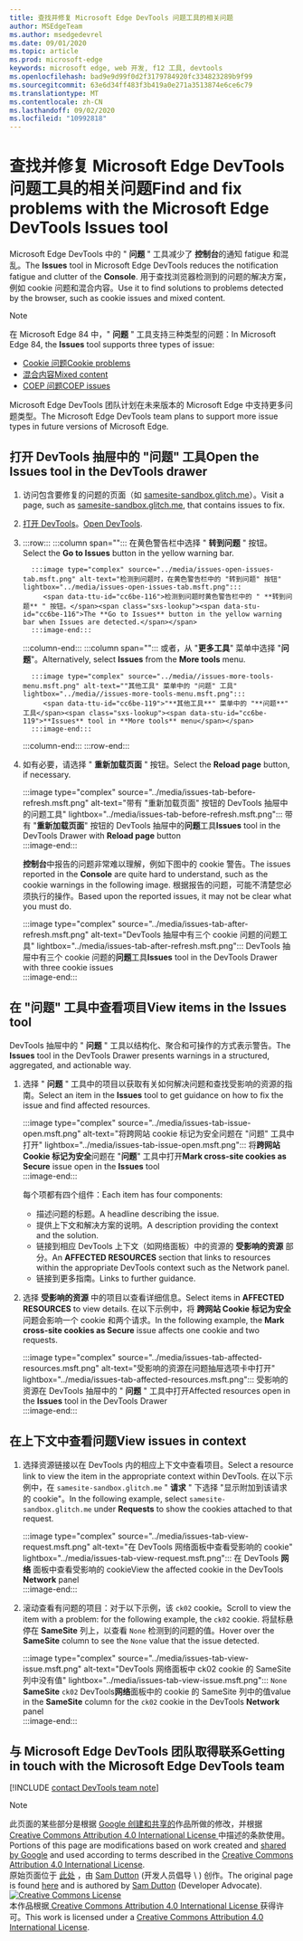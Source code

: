 ```yaml
---
title: 查找并修复 Microsoft Edge DevTools 问题工具的相关问题
author: MSEdgeTeam
ms.author: msedgedevrel
ms.date: 09/01/2020
ms.topic: article
ms.prod: microsoft-edge
keywords: microsoft edge, web 开发, f12 工具, devtools
ms.openlocfilehash: bad9e9d99f0d2f3179784920fc334823289b9f99
ms.sourcegitcommit: 63e6d34ff483f3b419a0e271a3513874e6ce6c79
ms.translationtype: MT
ms.contentlocale: zh-CN
ms.lasthandoff: 09/02/2020
ms.locfileid: "10992818"
---
```

<!-- Copyright Sam Dutton 

   Licensed under the Apache License, Version 2.0 (the "License");
   you may not use this file except in compliance with the License.
   You may obtain a copy of the License at

       https://www.apache.org/licenses/LICENSE-2.0

   Unless required by applicable law or agreed to in writing, software
   distributed under the License is distributed on an "AS IS" BASIS,
   WITHOUT WARRANTIES OR CONDITIONS OF ANY KIND, either express or implied.
   See the License for the specific language governing permissions and
   limitations under the License.  -->  

# <span data-ttu-id="cc6be-103">查找并修复 Microsoft Edge DevTools 问题工具的相关问题</span><span class="sxs-lookup"><span data-stu-id="cc6be-103">Find and fix problems with the Microsoft Edge DevTools Issues tool</span></span>  

<span data-ttu-id="cc6be-104">Microsoft Edge DevTools 中的 " **问题** " 工具减少了 **控制台**的通知 fatigue 和混乱。</span><span class="sxs-lookup"><span data-stu-id="cc6be-104">The **Issues** tool in Microsoft Edge DevTools reduces the notification fatigue and clutter of the **Console**.</span></span>  <span data-ttu-id="cc6be-105">用于查找浏览器检测到的问题的解决方案，例如 cookie 问题和混合内容。</span><span class="sxs-lookup"><span data-stu-id="cc6be-105">Use it to find solutions to problems detected by the browser, such as cookie issues and mixed content.</span></span>  

> [!NOTE]
> <span data-ttu-id="cc6be-106">在 Microsoft Edge 84 中，" **问题** " 工具支持三种类型的问题：</span><span class="sxs-lookup"><span data-stu-id="cc6be-106">In Microsoft Edge 84, the **Issues** tool supports three types of issue:</span></span>  
> *   [<span data-ttu-id="cc6be-107">Cookie 问题</span><span class="sxs-lookup"><span data-stu-id="cc6be-107">Cookie problems</span></span>][MDNSameSiteCookies]  
> *   [<span data-ttu-id="cc6be-108">混合内容</span><span class="sxs-lookup"><span data-stu-id="cc6be-108">Mixed content</span></span>][MDNMixedContent]  
> *   [<span data-ttu-id="cc6be-109">COEP 问题</span><span class="sxs-lookup"><span data-stu-id="cc6be-109">COEP issues</span></span>][W3CCOEPSpec]
> 
> <span data-ttu-id="cc6be-110">Microsoft Edge DevTools 团队计划在未来版本的 Microsoft Edge 中支持更多问题类型。</span><span class="sxs-lookup"><span data-stu-id="cc6be-110">The Microsoft Edge DevTools team plans to support more issue types in future versions of Microsoft Edge.</span></span>  

## <span data-ttu-id="cc6be-111">打开 DevTools 抽屉中的 "问题" 工具</span><span class="sxs-lookup"><span data-stu-id="cc6be-111">Open the Issues tool in the DevTools drawer</span></span>  

1.  <span data-ttu-id="cc6be-112">访问包含要修复的问题的页面（如 [samesite-sandbox.glitch.me][GlitchSamesiteSandbox]）。</span><span class="sxs-lookup"><span data-stu-id="cc6be-112">Visit a page, such as [samesite-sandbox.glitch.me][GlitchSamesiteSandbox], that contains issues to fix.</span></span>  
1.  <span data-ttu-id="cc6be-113">[打开 DevTools][DevtoolsOpen]。</span><span class="sxs-lookup"><span data-stu-id="cc6be-113">[Open DevTools][DevtoolsOpen].</span></span>  
1.  :::row:::
       :::column span="":::
          <span data-ttu-id="cc6be-114">在黄色警告栏中选择 " **转到问题** " 按钮。</span><span class="sxs-lookup"><span data-stu-id="cc6be-114">Select the **Go to Issues** button in the yellow warning bar.</span></span>  
          
          :::image type="complex" source="../media/issues-open-issues-tab.msft.png" alt-text="检测到问题时，在黄色警告栏中的 "转到问题" 按钮" lightbox="../media/issues-open-issues-tab.msft.png":::
             <span data-ttu-id="cc6be-116">检测到问题时黄色警告栏中的 " **转到问题** " 按钮。</span><span class="sxs-lookup"><span data-stu-id="cc6be-116">The **Go to Issues** button in the yellow warning bar when Issues are detected.</span></span>  
          :::image-end:::  
       :::column-end:::
       :::column span="":::
          <span data-ttu-id="cc6be-117">或者，从 "**更多工具**" 菜单中选择 "**问题**"。</span><span class="sxs-lookup"><span data-stu-id="cc6be-117">Alternatively, select **Issues** from the **More tools** menu.</span></span>  
          
          :::image type="complex" source="../media//issues-more-tools-menu.msft.png" alt-text=""其他工具" 菜单中的 "问题" 工具" lightbox="../media//issues-more-tools-menu.msft.png":::
             <span data-ttu-id="cc6be-119">"**其他工具**" 菜单中的 "**问题**" 工具</span><span class="sxs-lookup"><span data-stu-id="cc6be-119">**Issues** tool in **More tools** menu</span></span>  
          :::image-end:::  
       :::column-end:::
    :::row-end:::
    
1.  <span data-ttu-id="cc6be-120">如有必要，请选择 " **重新加载页面** " 按钮。</span><span class="sxs-lookup"><span data-stu-id="cc6be-120">Select the **Reload page** button, if necessary.</span></span>  
    
    :::image type="complex" source="../media/issues-tab-before-refresh.msft.png" alt-text="带有 "重新加载页面" 按钮的 DevTools 抽屉中的问题工具" lightbox="../media/issues-tab-before-refresh.msft.png":::
       <span data-ttu-id="cc6be-122">带有 "**重新加载页面**" 按钮的 DevTools 抽屉中的**问题**工具</span><span class="sxs-lookup"><span data-stu-id="cc6be-122">**Issues** tool in the DevTools Drawer with **Reload page** button</span></span>  
    :::image-end:::  

    <span data-ttu-id="cc6be-123">**控制台**中报告的问题非常难以理解，例如下图中的 cookie 警告。</span><span class="sxs-lookup"><span data-stu-id="cc6be-123">The issues reported in the **Console** are quite hard to understand, such as the cookie warnings in the following image.</span></span>  <span data-ttu-id="cc6be-124">根据报告的问题，可能不清楚您必须执行的操作。</span><span class="sxs-lookup"><span data-stu-id="cc6be-124">Based upon the reported issues, it may not be clear what you must do.</span></span>  
    
    :::image type="complex" source="../media/issues-tab-after-refresh.msft.png" alt-text="DevTools 抽屉中有三个 cookie 问题的问题工具" lightbox="../media/issues-tab-after-refresh.msft.png":::
       <span data-ttu-id="cc6be-126">DevTools 抽屉中有三个 cookie 问题的**问题**工具</span><span class="sxs-lookup"><span data-stu-id="cc6be-126">**Issues** tool in the DevTools Drawer with three cookie issues</span></span>  
    :::image-end:::  
    
## <span data-ttu-id="cc6be-127">在 "问题" 工具中查看项目</span><span class="sxs-lookup"><span data-stu-id="cc6be-127">View items in the Issues tool</span></span>  

<span data-ttu-id="cc6be-128">DevTools 抽屉中的 " **问题** " 工具以结构化、聚合和可操作的方式表示警告。</span><span class="sxs-lookup"><span data-stu-id="cc6be-128">The **Issues** tool in the DevTools Drawer presents warnings in a structured, aggregated, and actionable way.</span></span>  

1.  <span data-ttu-id="cc6be-129">选择 " **问题** " 工具中的项目以获取有关如何解决问题和查找受影响的资源的指南。</span><span class="sxs-lookup"><span data-stu-id="cc6be-129">Select an item in the **Issues** tool to get guidance on how to fix the issue and find affected resources.</span></span>  
    
    :::image type="complex" source="../media/issues-tab-issue-open.msft.png" alt-text="将跨网站 cookie 标记为安全问题在 "问题" 工具中打开" lightbox="../media/issues-tab-issue-open.msft.png":::
       <span data-ttu-id="cc6be-131">将**跨网站 Cookie 标记为安全**问题在 "**问题**" 工具中打开</span><span class="sxs-lookup"><span data-stu-id="cc6be-131">**Mark cross-site cookies as Secure** issue open in the **Issues** tool</span></span>  
    :::image-end:::  
    
    <span data-ttu-id="cc6be-132">每个项都有四个组件：</span><span class="sxs-lookup"><span data-stu-id="cc6be-132">Each item has four components:</span></span>  
    
    *   <span data-ttu-id="cc6be-133">描述问题的标题。</span><span class="sxs-lookup"><span data-stu-id="cc6be-133">A headline describing the issue.</span></span>  
    *   <span data-ttu-id="cc6be-134">提供上下文和解决方案的说明。</span><span class="sxs-lookup"><span data-stu-id="cc6be-134">A description providing the context and the solution.</span></span>  
    *   <span data-ttu-id="cc6be-135">链接到相应 DevTools 上下文（如网络面板）中的资源的 **受影响的资源** 部分。</span><span class="sxs-lookup"><span data-stu-id="cc6be-135">An **AFFECTED RESOURCES** section that links to resources within the appropriate DevTools context such as the Network panel.</span></span>  
    *   <span data-ttu-id="cc6be-136">链接到更多指南。</span><span class="sxs-lookup"><span data-stu-id="cc6be-136">Links to further guidance.</span></span>  
    
1.  <span data-ttu-id="cc6be-137">选择 **受影响的资源** 中的项目以查看详细信息。</span><span class="sxs-lookup"><span data-stu-id="cc6be-137">Select items in **AFFECTED RESOURCES** to view details.</span></span>  <span data-ttu-id="cc6be-138">在以下示例中，将 **跨网站 Cookie 标记为安全** 问题会影响一个 cookie 和两个请求。</span><span class="sxs-lookup"><span data-stu-id="cc6be-138">In the following example, the **Mark cross-site cookies as Secure** issue affects one cookie and two requests.</span></span>  
    
    :::image type="complex" source="../media/issues-tab-affected-resources.msft.png" alt-text="受影响的资源在问题抽屉选项卡中打开" lightbox="../media/issues-tab-affected-resources.msft.png":::
       <span data-ttu-id="cc6be-140">受影响的资源在 DevTools 抽屉中的 " **问题** " 工具中打开</span><span class="sxs-lookup"><span data-stu-id="cc6be-140">Affected resources open in the **Issues** tool in the DevTools Drawer</span></span>  
    :::image-end:::  
    
## <span data-ttu-id="cc6be-141">在上下文中查看问题</span><span class="sxs-lookup"><span data-stu-id="cc6be-141">View issues in context</span></span>  

1.  <span data-ttu-id="cc6be-142">选择资源链接以在 DevTools 内的相应上下文中查看项目。</span><span class="sxs-lookup"><span data-stu-id="cc6be-142">Select a resource link to view the item in the appropriate context within DevTools.</span></span>  <span data-ttu-id="cc6be-143">在以下示例中，在 `samesite-sandbox.glitch.me` " **请求** " 下选择 "显示附加到该请求的 cookie"。</span><span class="sxs-lookup"><span data-stu-id="cc6be-143">In the following example, select `samesite-sandbox.glitch.me` under **Requests** to show the cookies attached to that request.</span></span>  
    
    :::image type="complex" source="../media/issues-tab-view-request.msft.png" alt-text="在 DevTools 网络面板中查看受影响的 cookie" lightbox="../media/issues-tab-view-request.msft.png":::
       <span data-ttu-id="cc6be-145">在 DevTools **网络** 面板中查看受影响的 cookie</span><span class="sxs-lookup"><span data-stu-id="cc6be-145">View the affected cookie in the DevTools **Network** panel</span></span>  
    :::image-end:::  

1.  <span data-ttu-id="cc6be-146">滚动查看有问题的项目：对于以下示例，该 `ck02` cookie。</span><span class="sxs-lookup"><span data-stu-id="cc6be-146">Scroll to view the item with a problem: for the following example, the `ck02` cookie.</span></span>  <span data-ttu-id="cc6be-147">将鼠标悬停在 **SameSite** 列上，以查看 `None` 检测到的问题的值。</span><span class="sxs-lookup"><span data-stu-id="cc6be-147">Hover over the **SameSite** column to see the `None` value that the issue detected.</span></span>  
    
    :::image type="complex" source="../media/issues-tab-view-issue.msft.png" alt-text="DevTools 网络面板中 ck02 cookie 的 SameSite 列中没有值" lightbox="../media/issues-tab-view-issue.msft.png":::
       `None` <span data-ttu-id="cc6be-149">**SameSite** `ck02` DevTools**网络**面板中的 cookie 的 SameSite 列中的值</span><span class="sxs-lookup"><span data-stu-id="cc6be-149">value in the **SameSite** column for the `ck02` cookie in the DevTools **Network** panel</span></span>  
    :::image-end:::  

## <span data-ttu-id="cc6be-150">与 Microsoft Edge DevTools 团队取得联系</span><span class="sxs-lookup"><span data-stu-id="cc6be-150">Getting in touch with the Microsoft Edge DevTools team</span></span>  

[!INCLUDE [contact DevTools team note](../includes/contact-devtools-team-note.md)]  

<!-- links -->  

[DevtoolsOpen]: ../open.md "打开 Microsoft Edge DevTools |Microsoft 文档"  

[GlitchSamesiteSandbox]: https://samesite-sandbox.glitch.me "SameSite cookie 测试 |故障"  

[MDNSameSiteCookies]: https://developer.mozilla.org/docs/Web/HTTP/Headers/Set-Cookie/SameSite "SameSite cookie |MDN"  
[MDNMixedContent]: https://developer.mozilla.org/docs/Web/Security/Mixed_content "混合内容 |MDN"  

[W3CCOEPSpec]: https://wicg.github.io/cross-origin-embedder-policy "跨起源 Embedder 策略 |Web Incubator 社区组"  

> [!NOTE]
> <span data-ttu-id="cc6be-156">此页面的某些部分是根据 [Google 创建和共享的][GoogleSitePolicies]作品所做的修改，并根据[ Creative Commons Attribution 4.0 International License ][CCA4IL]中描述的条款使用。</span><span class="sxs-lookup"><span data-stu-id="cc6be-156">Portions of this page are modifications based on work created and [shared by Google][GoogleSitePolicies] and used according to terms described in the [Creative Commons Attribution 4.0 International License][CCA4IL].</span></span>  
> <span data-ttu-id="cc6be-157">原始页面位于 [此处](https://developers.google.com/web/tools/chrome-devtools/issues/index) ，由 [Sam Dutton][SamDutton] (开发人员倡导 \ ) 创作。</span><span class="sxs-lookup"><span data-stu-id="cc6be-157">The original page is found [here](https://developers.google.com/web/tools/chrome-devtools/issues/index) and is authored by [Sam Dutton][SamDutton] \(Developer Advocate\).</span></span>  
[![Creative Commons License][CCby4Image]][CCA4IL]  
<span data-ttu-id="cc6be-159">本作品根据[ Creative Commons Attribution 4.0 International License ][CCA4IL]获得许可。</span><span class="sxs-lookup"><span data-stu-id="cc6be-159">This work is licensed under a [Creative Commons Attribution 4.0 International License][CCA4IL].</span></span>  

[CCA4IL]: https://creativecommons.org/licenses/by/4.0  
[CCby4Image]: https://i.creativecommons.org/l/by/4.0/88x31.png  
[GoogleSitePolicies]: https://developers.google.com/terms/site-policies  
[KayceBasques]: https://developers.google.com/web/resources/contributors/kaycebasques  
[SamDutton]: https://developers.google.com/web/resources/contributors/samdutton  
